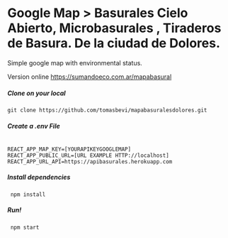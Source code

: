 # Google Map > Basurales Cielo Abierto, Microbasurales , Tiraderos de Basura. De la ciudad de Dolores.

Simple google map with environmental status.

Version online https://sumandoeco.com.ar/mapabasural

<h5>Clone on your local  </h5>
<code>git clone https://github.com/tomasbevi/mapabasuralesdolores.git </code>

<h5>Create a .env File </h5>
<code> 
REACT_APP_MAP_KEY=[YOURAPIKEYGOOGLEMAP]
REACT_APP_PUBLIC_URL=[URL EXAMPLE HTTP://localhost]
REACT_APP_URL_API=https://apibasurales.herokuapp.com
</code> 

<h5>Install dependencies </h5>
<code> npm install</code>

<h5>Run! </h5>
<code> npm start</code>